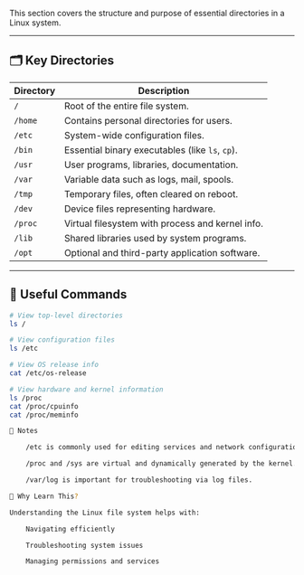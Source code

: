 This section covers the structure and purpose of essential directories in a Linux system.

---

## 🗂️ Key Directories

| Directory | Description |
|----------|-------------|
| `/`      | Root of the entire file system. |
| `/home`  | Contains personal directories for users. |
| `/etc`   | System-wide configuration files. |
| `/bin`   | Essential binary executables (like `ls`, `cp`). |
| `/usr`   | User programs, libraries, documentation. |
| `/var`   | Variable data such as logs, mail, spools. |
| `/tmp`   | Temporary files, often cleared on reboot. |
| `/dev`   | Device files representing hardware. |
| `/proc`  | Virtual filesystem with process and kernel info. |
| `/lib`   | Shared libraries used by system programs. |
| `/opt`   | Optional and third-party application software. |

---

## 📘 Useful Commands

```bash
# View top-level directories
ls /

# View configuration files
ls /etc

# View OS release info
cat /etc/os-release

# View hardware and kernel information
ls /proc
cat /proc/cpuinfo
cat /proc/meminfo

🧠 Notes

    /etc is commonly used for editing services and network configuration.

    /proc and /sys are virtual and dynamically generated by the kernel.

    /var/log is important for troubleshooting via log files.

🎯 Why Learn This?

Understanding the Linux file system helps with:

    Navigating efficiently

    Troubleshooting system issues

    Managing permissions and services

